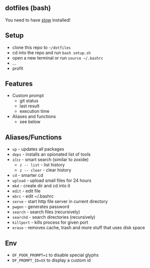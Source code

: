 ## dotfiles (bash)

You need to have [stow](https://www.gnu.org/software/stow/) installed!

## Setup

* clone this repo to `~/dotfiles`
* cd into the repo and run `bash setup.sh`
* open a new terminal or run `source ~/.bashrc`
* ...
* profit

## Features

* Custom prompt
    * git status
    * last result
    * execution time
* Aliases and functions
    * see below

## Aliases/Functions

* `up` - updates all packages
* `deps` - installs an opionated list of tools
* `z`/`zz` - smart search (similar to zoxide)
    * `z -- list` - list history
    * `z -- clear` - clear history
* `cd` - smarter cd
* `upload` - upload small files for 24 hours
* `mkd` - create dir and cd into it
* `edit` - edit file
* `ebrc` - edit ~/.bashrc
* `serve` - start http file server in current directory
* `pwgen` - generates password
* `search` - search files (recursively)
* `searchd` - search directories (recursively)
* `killport` - kills process for given port
* `erase` - removes cache, trash and more stuff that uses disk space

## Env
* `DF_POOR_PROMPT=1` to disable special glyphs
* `DF_PROMPT_ID=XX` to display a custom id
